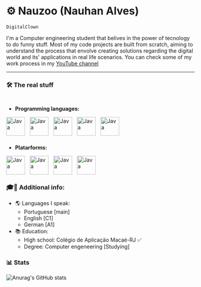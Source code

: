 # ⚙️ Nauzoo (Nauhan Alves)

`DigitalClown`

I'm a Computer engineering student that belives in the power of tecnology to do funny stuff. 
Most of my code projects are built from scratch, aiming to understand the process that envolve creating solutions regarding the digital world and its' applications in real life scenarios. You can check some of my work process in my [YouTube channel](https://www.youtube.com/channel/UC4sthethZCIF5e2NfakU1TQ)

---
### 🛠️ The real stuff

#

- **Programming languages:** 
<img align="left" alt="Java" width="50px" style="padding-right:10px;" src="https://cdn.jsdelivr.net/gh/devicons/devicon@latest/icons/c/c-original.svg"/>
<img align="left" alt="Java" width="50px" style="padding-right:10px;" src="https://cdn.jsdelivr.net/gh/devicons/devicon@latest/icons/cplusplus/cplusplus-original.svg" />
<img align="left" alt="Java" width="50px" style="padding-right:10px;" src="https://cdn.jsdelivr.net/gh/devicons/devicon@latest/icons/lua/lua-original.svg" />
<img align="left" alt="Java" width="50px" style="padding-right:10px;" src="https://cdn.jsdelivr.net/gh/devicons/devicon@latest/icons/python/python-original.svg" />
<img align="left" alt="Java" width="50px" style="padding-right:10px;" src="https://cdn.jsdelivr.net/gh/devicons/devicon@latest/icons/csharp/csharp-original.svg" />
<br />
<br />

#
- **Platarforms:**
<img align="left" alt="Java" width="50px" style="padding-right:10px;" src="https://cdn.jsdelivr.net/gh/devicons/devicon@latest/icons/linux/linux-original.svg" />
<img align="left" alt="Java" width="50px" style="padding-right:10px;" src="https://cdn.jsdelivr.net/gh/devicons/devicon@latest/icons/arduino/arduino-original.svg" />
<img align="left" alt="Java" width="50px" style="padding-right:10px;" src="https://cdn.jsdelivr.net/gh/devicons/devicon@latest/icons/unity/unity-original.svg" />
<img align="left" alt="Java" width="50px" style="padding-right:10px;" src="https://cdn.jsdelivr.net/gh/devicons/devicon@latest/icons/godot/godot-original.svg" />
<br />
<br />

#

### 🎓📜 Additional info:
- 🌎 Languages I speak:
  - Portuguese [main]
  - English [C1]
  - German [A1]
- 📚 Education:
  - High school: Colégio de Aplicação Macaé-RJ ✅
  - Degree: Computer engeneering [Studying]

### 📊 Stats
![Anurag's GitHub stats](https://github-readme-stats.vercel.app/api?username=Nauzoo&show_icons=true&theme=gruvbox)
